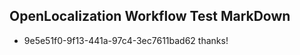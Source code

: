 ## OpenLocalization Workflow Test MarkDown
* 9e5e51f0-9f13-441a-97c4-3ec7611bad62 thanks!

<!--HONumber=Jul16_HO2-->


